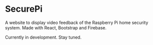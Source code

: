# SecurePi
A website to display video feedback of the Raspberry Pi home security system. Made with React, Bootstrap and Firebase.

Currently in development. Stay tuned.
